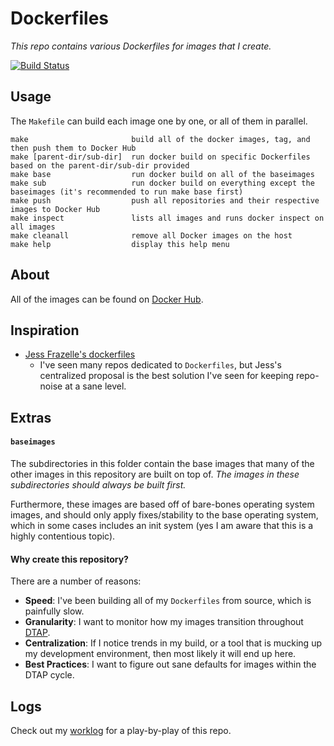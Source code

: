# Dockerfiles

_This repo contains various Dockerfiles for images that I create._

[![Build Status](https://travis-ci.com/webdavis/dockerfiles.svg?branch=master)](https://travis-ci.com/webdavis/dockerfiles)

## Usage

The `Makefile` can build each image one by one, or all of them in parallel.

    make                       build all of the docker images, tag, and then push them to Docker Hub
    make [parent-dir/sub-dir]  run docker build on specific Dockerfiles based on the parent-dir/sub-dir provided
    make base                  run docker build on all of the baseimages
    make sub                   run docker build on everything except the baseimages (it's recommended to run make base first)
    make push                  push all repositories and their respective images to Docker Hub
    make inspect               lists all images and runs docker inspect on all images
    make cleanall              remove all Docker images on the host
    make help                  display this help menu

## About

All of the images can be found on [Docker Hub](https://hub.docker.com/u/webdavis).

## Inspiration

* [Jess Frazelle's dockerfiles](https://github.com/jessfraz/dockerfiles)
   - I've seen many repos dedicated to `Dockerfiles`, but Jess's centralized proposal
     is the best solution I've seen for keeping repo-noise at a sane level.

## Extras

#### `baseimages`

The subdirectories in this folder contain the base images that many of the other images
in this repository are built on top of. _The images in these subdirectories should always
be built first._

Furthermore, these images are based off of bare-bones operating system images, and should
only apply fixes/stability to the base operating system, which in some cases includes an
init system (yes I am aware that this is a highly contentious topic).

#### Why create this repository?

There are a number of reasons:

- **Speed**: I've been building all of my `Dockerfiles` from source, which is painfully slow.
- **Granularity**: I want to monitor how my images transition throughout
  [DTAP](https://en.wikipedia.org/wiki/Development,_testing,_acceptance_and_production).
- **Centralization**: If I notice trends in my build, or a tool that is mucking up my
  development environment, then most likely it will end up here.
- **Best Practices**: I want to figure out sane defaults for images within the DTAP cycle.

## Logs

Check out my [worklog](./dev/worklog.md) for a play-by-play of this repo.
